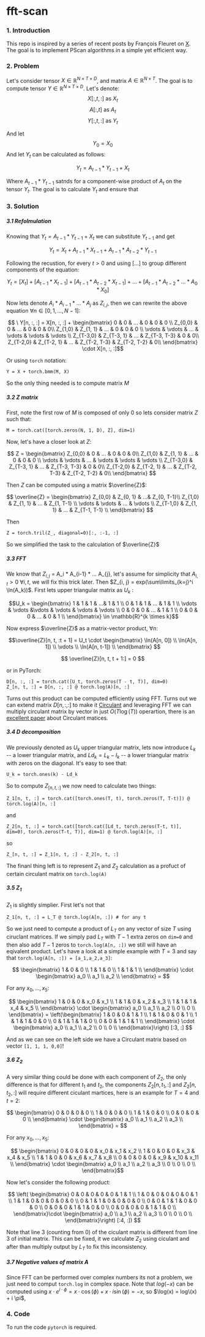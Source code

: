 # fft-scan

### 1. Introduction
This repo is inspired by a series of recent posts by François Fleuret on [X](https://twitter.com/francoisfleuret/status/1735907836238954589). The goal is to implement PScan algorithms in a simple yet efficient way.

### 2. Problem
Let's consider tensor $X \in \mathbb{R}^{N \times T \times D}$, and matrix $A \in \mathbb{R}^{N \times T}$. The goal is to compute tensor $Y \in \mathbb{R}^{N \times T \times D}$. Let's denote:
 $$X[:, t, :] \text{ as } X_t$$  $$A[:, t] \text{ as } A_t$$  $$Y[:, t, :] \text{ as } Y_t$$

And let $$Y_0 = X_0$$
And let $Y_t$ can be calculated as follows:

$$Y_t = A_{t - 1} * Y_{t-1} + X_t $$

Where $A_{t - 1} * Y_{t-1}$ satnds for a component-wise product of $A_t$ on the tensor $Y_t$. The goal is to calculate $Y_t$ and ensure that 

### 3. Solution

##### 3.1 Refolmulation
Knowing that $Y_t = A_{t - 1} * Y_{t-1} + X_t$ we can substitute $Y_{t - 1}$ and get 

$$Y_t = X_t + A_{t - 1} * X_{t-1} + A_{t - 1} * A_{t - 2} * Y_{t-1}$$

Following the recustion, for every $t > 0$ and using $\left[ ... \right]$ to group different components of the equation:

$$Y_t = \left[ X_t \right] + \left[ A_{t - 1} * X_{t-1} \right] + \left[ A_{t - 1} * A_{t - 2} * X_{t-1} \right] + ... +  \left[ A_{t - 1} * A_{t - 2} * ... * A_0 * X_0 \right] $$

Now lets denote $A_i * A_{i-1} * ... * A_{j}$ as $Z_{i, j}$, then we can rewrite the above equation $\forall n \in \left[ 0, 1, ..., N - 1\right]$:

$$ \ Y[n, :, :] = X[n, :, :] + \begin{bmatrix}
0 & 0 & ... & 0 & 0 & 0 \\
Z_{0,0} & 0 & ... & 0 & 0 & 0\\
Z_{1,0} & Z_{1, 1} & ... & 0 & 0 & 0 \\
\vdots & \vdots & ... & \vdots  & \vdots  & \vdots \\
Z_{T-3,0} & Z_{T-3, 1} & ... & Z_{T-3, T-3} &  0 & 0\\
Z_{T-2,0} & Z_{T-2, 1} & ... & Z_{T-2, T-3} &  Z_{T-2, T-2} & 0\\
\end{bmatrix} \cdot X[n, :, :]$$

Or using `torch` notation:

```
Y = X + torch.bmm(M, X)
```

So the only thing needed is to compute matrix $M$

##### 3.2 $Z$ matrix

First, note the first row of $M$ is composed of only $0$ so lets consider matrix $Z$ such that:

```
M = torch.cat([torch.zeros(N, 1, D), Z], dim=1)
```
Now, let's have a closer look at $Z$:

$$ Z = \begin{bmatrix}
Z_{0,0} & 0 & ... & 0 & 0 & 0\\
Z_{1,0} & Z_{1, 1} & ... & 0 & 0 & 0 \\
\vdots & \vdots & ... & \vdots  & \vdots  & \vdots \\
Z_{T-3,0} & Z_{T-3, 1} & ... & Z_{T-3, T-3} &  0 & 0\\
Z_{T-2,0} & Z_{T-2, 1} & ... & Z_{T-2, T-3} &  Z_{T-2, T-2} & 0\\
\end{bmatrix} $$

Then $Z$ can be computed using a matrix $\overline{Z}$:

$$ \overline{Z} = \begin{bmatrix}
Z_{0,0} & Z_{0, 1} & ...& Z_{0, T-1}\\
Z_{1,0} & Z_{1, 1} & ... & Z_{1, T-1} \\
\vdots & \vdots & ... & \vdots \\
Z_{T-1,0} & Z_{1, 1} & ... & Z_{T-1, T-1} \\
\end{bmatrix} $$

Then
```
Z = torch.tril(Z_, diagonal=0)[:, :-1, :]
```

So we simplified the task to the calculation of $\overline{Z}$

##### 3.3 FFT

We know that $Z_{i,j}$ = A_i * A_{i-1} * ... A_{j}, let's assume for simplicity that $A_{i, t} > 0 \ \forall i, t$, we will fix this trick later. Then $Z_{i, j} = exp(\sum\limits_{k=j}^i \ln(A_k))$. First lets upper triangular matrix as $U_k$ :

$$U_k = \begin{bmatrix}
1 & 1 & 1 & ...& 1 & 1 \\
0 & 1 & 1 & ... & 1 & 1 \\
\vdots & \vdots &\vdots & \vdots & \vdots & \vdots \\
0 & 0 & 0 & ... & 1 & 1 \\
0 & 0 & 0 & ... & 0 & 1 \\
\end{bmatrix} \in \mathbb{R}^{k \times k}$$

Now express $\overline{Z}$ as a matrix-vector product, $\forall n$:

$$\overline{Z}[n, t, :t + 1] = U_t \cdot \begin{bmatrix}
\ln(A[n, 0]) \\
\ln(A[n, 1]) \\
\vdots \\
\ln(A[n, t-1]) \\
\end{bmatrix}
$$

$$
\overline{Z}[n, t, t + 1:] = 0
$$

or in PyTorch:
```
D[n, :, :] = torch.cat([U_t, torch.zeros(T - t, T)], dim=0)
Z_[n, t, :] = D[n, :, :] @ torch.log(A)[n, :]
```

Turns out this product can be computed efficiently using FFT. Turns out we can extend matrix $D[n, :, :]$ to make it [Circulant](https://en.wikipedia.org/wiki/Circulant_matrix) and leveraging FFT we can multiply circulant matrix by vector in just $O(T \log (T))$ operartion, there is an [excellent paper](https://arxiv.org/pdf/2103.02605.pdf) about Circulant matices.

##### 3.4 $D$ decomposition

We previously denoted as $U_k$ upper triangular matrix, lets now introduce $L_k$ -- a lower triangular matrix, and $Ld_k = L_k - I_k$ -- a lower triangular matrix with zeros on the diagonal. It's easy to see that:
```
U_k = torch.ones(k) - Ld_k
```

So to compute $Z_[n, t, :]$ we now need to calculate two things:

```
Z_1[n, t, :] = torch.cat([torch.ones(T, t), torch.zeros(T, T-t)]) @ torch.log(A)[n, :]
```

and

```
Z_2[n, t, :] = torch.cat([torch.cat([Ld_t, torch.zeros(T-t, t)], dim=0), torch.zeros(T-t, T)], dim=1) @ torch.log(A)[n, :]
```

so 

```
Z_[n, t, :] = Z_1[n, t, :] - Z_2[n, t, :]
```

The finanl thing left is to represent $Z_1$ and $Z_2$ calculation as a profuct of certain circulant matrix on `torch.log(A)`

##### 3.5 $Z_1$

$Z_1$ is slightly simplier. First let's not that
```
Z_1[n, t, :] = L_T @ torch.log(A[n, :]) # for any t
```

So we just need to compute a product of $L_T$ on any vector of size $T$ using ciruclant matrices. If we simply pad $L_T$ with $T- 1$ extra zeros on `dim=0` and then also add $T-1$ zeros to `torch.log(A[n, :])` we still will have an eqivalent product. Let's have a look at a simple example with $T = 3$ and say that `torch.log(A[n, :]) = [a_1,a_2,a_3]`:

$$
\begin{bmatrix}
1 & 0 & 0 \\
1 & 1 & 0 \\
1 & 1 & 1 \\
\end{bmatrix} \cdot \begin{bmatrix}
a_0 \\
a_1 \\
a_2 \\
\end{bmatrix} = 
$$

For any $x_0, ..., x_5$:

$$
\begin{bmatrix}
1 & 0 & 0 & x_0 & x_1 \\
1 & 1 & 0 & x_2 & x_3 \\
1 & 1 & 1 & x_4 & x_5 \\
\end{bmatrix} \cdot \begin{bmatrix}
a_0 \\
a_1 \\
a_2 \\
0 \\
0 \\
\end{bmatrix} = 
\left(\begin{bmatrix}
1 & 0 & 0 & 1 & 1 \\
1 & 1 & 0 & 0 & 1 \\
1 & 1 & 1 & 0 & 0 \\
0 & 1 & 1 & 1 & 0 \\
0 & 0 & 1 & 1 & 1 \\
\end{bmatrix} \cdot \begin{bmatrix}
a_0 \\
a_1 \\
a_2 \\
0 \\
0 \\
\end{bmatrix}\right) [:3, :]
$$

And as we can see on the left side we have a Circulant matrix based on vector `[1, 1, 1, 0,0]`!

##### 3.6 $Z_2$

A very similar thing could be done with each component of $Z_2$, the only difference is that for different $t_1$ and $t_2$, the components $Z_2[n, t_1, :]$ and $Z_2[n, t_2, :]$ will require different ciculant martices, here is an example for $T=4$ and $t = 2$:

$$
\begin{bmatrix}
0 & 0 & 0 & 0 \\
1 & 0 & 0 & 0 \\
1 & 1 & 0 & 0 \\
0 & 0 & 0 & 0 \\
\end{bmatrix} \cdot \begin{bmatrix}
a_0 \\
a_1 \\
a_2 \\
a_3 \\
\end{bmatrix} = 
$$

For any $x_0, ..., x_5$:

$$
\begin{bmatrix}
0 & 0 & 0 & 0 & x_0 & x_1 & x_2 \\
1 & 0 & 0 & 0 & x_3 & x_4 & x_5 \\
1 & 1 & 0 & 0 & x_6 & x_7 & x_8 \\
0 & 0 & 0 & 0 & x_9 & x_10 & x_11 \\
\end{bmatrix} \cdot \begin{bmatrix}
a_0 \\
a_1 \\
a_2 \\
a_3 \\
0 \\
0 \\
0 \\
\end{bmatrix}$$

Now let's consider the following product:

$$
\left(
\begin{bmatrix}
0 & 0 & 0 & 0 & 0 & 1 & 1 \\
1 & 0 & 0 & 0 & 0 & 0 & 1 \\
1 & 1 & 0 & 0 & 0 & 0 & 0 \\
0 & 1 & 1 & 0 & 0 & 0 & 0 \\
0 & 0 & 1 & 1 & 0 & 0 & 0 \\
0 & 0 & 0 & 1 & 1 & 0 & 0 \\
0 & 0 & 0 & 0 & 1 & 1 & 0 \\
\end{bmatrix}\cdot \begin{bmatrix}
a_0 \\
a_1 \\
a_2 \\
a_3 \\
0 \\
0 \\
0 \\
\end{bmatrix}\right) [:4, :])
$$

Note that line 3 (counting from 0) of the ciculant matrix is different from line 3 of initial matrix. This can be fixed, it we calculate $Z_2$ using ciculant and after than multiply output by $L_T$ to fix this inconsistency.

##### 3.7 Negative values of matrix $A$

Since FFT can be performed over complex numbers its not a problem, we just need to comput `torch.log` in complex space. Note that $log(-x)$ can be computed using $x \cdot e^{i \cdot \phi} = x \cdot \cos(\phi) + x \cdot i \sin(\phi)= -x$, so $\log(x) = log\(x) + i \pi$,

### 4. Code

To run the code `pytorch` is required.
